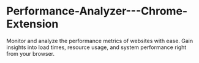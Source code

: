 # Performance-Analyzer---Chrome-Extension
Monitor and analyze the performance metrics of websites with ease. Gain insights into load times, resource usage, and system performance right from your browser.
